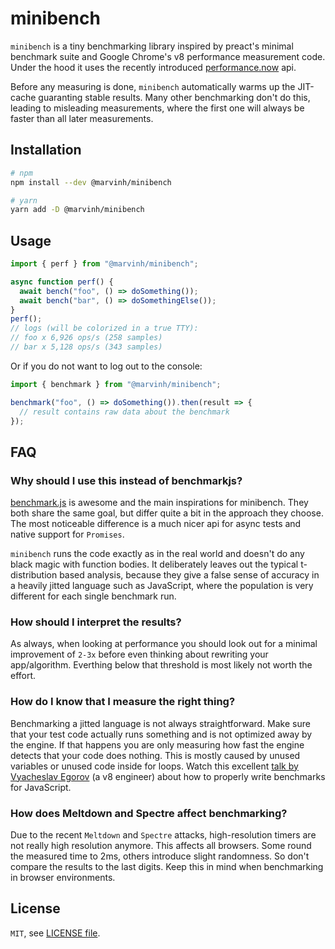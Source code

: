 # minibench

`minibench` is a tiny benchmarking library inspired by preact's minimal
benchmark suite and Google Chrome's v8 performance measurement code. Under the
hood it uses the recently introduced [performance.now](https://developer.mozilla.org/en-US/docs/Web/API/Performance/now)
api.

Before any measuring is done, `minibench` automatically warms up the JIT-cache
guaranting stable results. Many other benchmarking don't do this, leading to
misleading measurements, where the first one will always be faster than all
later measurements.

## Installation

```bash
# npm
npm install --dev @marvinh/minibench

# yarn
yarn add -D @marvinh/minibench
```

## Usage

```js
import { perf } from "@marvinh/minibench";

async function perf() {
  await bench("foo", () => doSomething());
  await bench("bar", () => doSomethingElse());
}
perf();
// logs (will be colorized in a true TTY):
// foo x 6,926 ops/s (258 samples)
// bar x 5,128 ops/s (343 samples)
```

Or if you do not want to log out to the console:

```js
import { benchmark } from "@marvinh/minibench";

benchmark("foo", () => doSomething()).then(result => {
  // result contains raw data about the benchmark
});
```

## FAQ

### Why should I use this instead of benchmarkjs?

[benchmark.js](https://github.com/bestiejs/benchmark.js/) is awesome and the main inspirations for minibench. They both share the same goal, but differ quite a bit in the approach they choose. The most noticeable difference is a much nicer api for async tests and native support for `Promises`.

`minibench` runs the code exactly as in the real world and doesn't do any black magic with function bodies. It deliberately leaves out the typical t-distribution based analysis, because they give a false sense of accuracy in a heavily jitted language such as JavaScript, where the population is very different for each single benchmark run.

### How should I interpret the results?

As always, when looking at performance you should look out for a minimal improvement of `2-3x` before even thinking about rewriting your app/algorithm. Everthing below that threshold is most likely not worth the effort.

### How do I know that I measure the right thing?

Benchmarking a jitted language is not always straightforward. Make sure that your test code actually runs something and is not optimized away by the engine. If that happens you are only measuring how fast the engine detects that your code does nothing. This is mostly caused by unused variables or unused code inside for loops. Watch this excellent [talk by Vyacheslav Egorov](https://www.youtube.com/watch?v=g0ek4vV7nEA) (a v8 engineer) about how to properly write benchmarks for JavaScript.

### How does Meltdown and Spectre affect benchmarking?

Due to the recent `Meltdown` and `Spectre` attacks, high-resolution
timers are not really high resolution anymore. This affects all browsers. Some
round the measured time to 2ms, others introduce slight randomness. So don't
compare the results to the last digits. Keep this in mind when benchmarking in
browser environments.

## License

`MIT`, see [LICENSE file](./LICENSE.md).
